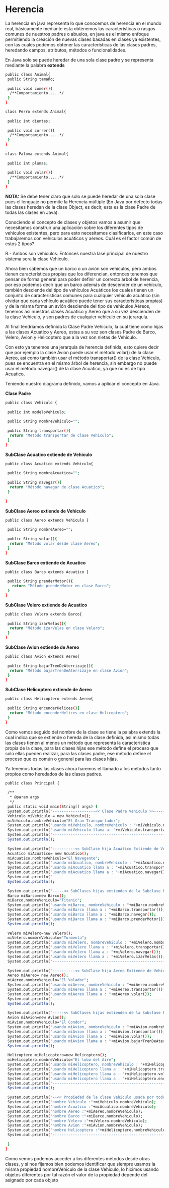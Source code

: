 Herencia
==

La herencia en java representa lo que conocemos de herencia en el mundo real, básicamente mediante esta obtenemos las características o rasgos comunes de nuestros padres o abuelos, en java es el mismo enfoque permitiendo la creación de nuevas clases basadas en clases ya existentes, con las cuales podemos obtener las características de las clases padres, heredando campos, atributos, métodos o funcionalidades.

En Java solo se puede heredar de una sola clase padre y se representa mediante la palabra **extends**

```bash
public class Animal{
 public String tamaño;
  
 public void comer(){
  /**Comportamiento.....*/
 }
}

class Perro extends Animal{
  
 public int dientes;
 
 public void correr(){
  /**Comportamiento.....*/
 }
}
 
class Paloma extends Animal{
   
 public int plumas;
 
 public void volar(){
  /**Comportamiento.....*/
 }
}
```
**NOTA:** Se debe tener claro que solo se puede heredar de una sola clase pues el lenguaje no permite la Herencia múltiple (En Java por defecto todas las clases heredan de la clase Object, es decir, esta es la clase Padre de todas las clases en Java).

Conociendo el concepto de clases y objetos vamos a asumir que necesitamos construir una aplicación sobre los diferentes tipos de vehículos existentes, pero para esto necesitamos clasificarlos, en este caso trabajaremos con vehículos acuáticos y aéreos. Cuál es el factor común de estos 2 tipos?

R.- Ambos son vehículos. Entonces nuestra lase principal de nuestro sistema sera la clase Vehiculo.

Ahora bien  sabemos que un barco o un avión son vehículos, pero ambos tienen características propias que los diferencian, entonces tenemos que pensar de forma general para poder definir un correcto árbol de herencia, por eso podemos decir que un barco además de descender de un vehículo, también desciende del tipo de vehículos Acuáticos los cuales tienen un conjunto de características comunes para cualquier vehículo acuático (sin olvidar que cada vehículo acuático puede tener sus características propias) y de la misma forma un avión desciende del tipo de vehículos Aéreos, tenemos así nuestras clases Acuatico y Aereo que a su vez descienden de la clase Vehiculo, y son padres de cualquier vehículo en su jerarquía.

Al final tendriamos definida la Clase Padre Vehiculo, la cual tiene como hijas a las clases Acuatico y Aereo, estas a su vez son clases Padre de Barco, Velero, Avion y Helicoptero que a la vez son nietas de Vehiculo.

Con esto ya tenemos una jerarquía de herencia definida, esto quiere decir que por ejemplo la clase Avion puede usar el método volar() de la clase Aereo, así como también usar el método transportar() de la clase Vehiculo, pues se encuentra en el mismo árbol de herencia, sin embargo no puede usar el método navegar() de la clase Acuatico, ya que no es de tipo Acuatico.

Teniendo nuestro diagrama definido, vamos a aplicar el concepto en Java.

**Clase Padre**
```bash
public class Vehiculo {
  
 public int modeloVehiculo;
  
 public String nombreVehiculo="";
  
 public String transportar(){
  return "Metodo transportar de clase Vehiculo";
 }
}
```
**SubClase Acuatico extiende de Vehiculo**
```bash
public class Acuatico extends Vehiculo{
  
 public String nombreAcuatico="";
  
 public String navegar(){
  return "Método navegar de clase Acuatico";
 }
 
}
```
**SubClase Aereo extiende de Vehiculo**
```bash
public class Aereo extends Vehiculo {
  
 public String nombreAereo="";
  
 public String volar(){
  return "Método volar desde clase Aereo";
 }
}
```
**SubClase Barco extiende de Acuatico**
```bash
public class Barco extends Acuatico {
  
 public String prenderMotor(){
   return "Método prenderMotor en clase Barco";
 }
}
```
**SubClase Velero extiende de Acuatico**
```bash
public class Velero extends Barco{
  
 public String izarVelas(){
  return "Método izarVelas en clase Velero";
 }
}
```
**SubClase Avion extiende de Aereo**
```bash
public class Avion extends Aereo{
  
 public String bajarTrenDeAterrizaje(){
  return "Método bajarTrenDeAterrizaje en clase Avion";
 }
}
```
**SubClase Helicoptero extiende de Aereo**
```bash
public class Helicoptero extends Aereo{
  
 public String encenderHelices(){
  return "Método encenderHelices en clase Helicoptero";
 }
}
```
Como vemos seguido del nombre de la clase se tiene la palabra extends la cual indica que se extiende o hereda de la clase definida, así mismo todas las clases tienen al menos un método que representa la característica propia de la clase, para las clases hijas ese método define el proceso que solo ellas pueden realizar, para las clases padre, ese método define el proceso que es común o general para las clases hijas.

Ya tenemos todas las clases ahora haremos el llamado a los métodos tanto propios como heredados de las clases padres.
```bash
public class Principal {
 
 /**
  * @param args
  */
 public static void main(String[] args) {
 System.out.println("-------------------<< Clase Padre Vehiculo >>-----------------------");
 Vehiculo miVehiculo = new Vehiculo();
 miVehiculo.nombreVehiculo="El Gran Transportador";
 System.out.println("usando miVehiculo, nombreVehiculo : "+miVehiculo.nombreVehiculo);
 System.out.println("usando miVehiculo llama a: "+miVehiculo.transportar());
 System.out.println("--------------------------------------------------------------------");
 System.out.println();
  
 System.out.println("----------<< SubClase hija Acuatico Extiende de Vehiculo >>---------");
 Acuatico miAcuatico= new Acuatico();
 miAcuatico.nombreVehiculo="El Navegante";
 System.out.println("usando miAcuatico, nombreVehiculo : "+miAcuatico.nombreVehiculo);
 System.out.println("usando miAcuatico llama a : "+miAcuatico.transportar());
 System.out.println("usando miAcuatico llama a : "+miAcuatico.navegar());
 System.out.println("---------------------------------------------------------------------");
 System.out.println();
  
 System.out.println("-----<< SubClases hijas extienden de la Subclase Padre Acuatico>-----");
 Barco miBarco=new Barco();
 miBarco.nombreVehiculo="Titanic";
 System.out.println("usando miBarco, nombreVehiculo : "+miBarco.nombreVehiculo);
 System.out.println("usando miBarco llama a : "+miBarco.transportar());
 System.out.println("usando miBarco llama a : "+miBarco.navegar());
 System.out.println("usando miBarco llama a : "+miBarco.prenderMotor());
 System.out.println();
  
 Velero miVelero=new Velero();
 miVelero.nombreVehiculo="Tormenta";
 System.out.println("usando miVelero, nombreVehiculo : "+miVelero.nombreVehiculo);
 System.out.println("usando miVelero llama a : "+miVelero.transportar());
 System.out.println("usando miVelero llama a : "+miVelero.navegar());
 System.out.println("usando miVelero llama a : "+miVelero.izarVelas());
 System.out.println("---------------------------------------------------------------------");
  
 System.out.println("----------<< SubClase hija Aereo Extiende de Vehiculo >>---------");
 Aereo miAereo= new Aereo();
 miAereo.nombreVehiculo="El Volador";
 System.out.println("usando miAereo, nombreVehiculo : "+miAereo.nombreVehiculo);
 System.out.println("usando miAereo llama a : "+miAereo.transportar());
 System.out.println("usando miAereo llama a : "+miAereo.volar());
 System.out.println("---------------------------------------------------------------------");
 System.out.println();
  
 System.out.println("-----<< SubClases hijas extienden de la Subclase Padre Aereo >-----");
 Avion miAvion=new Avion();
 miAvion.nombreVehiculo="El Condor";
 System.out.println("usando miAvion, nombreVehiculo : "+miAvion.nombreVehiculo);
 System.out.println("usando miAvion llama a : "+miAvion.transportar());
 System.out.println("usando miAvion llama a : "+miAvion.volar());
 System.out.println("usando miAvion llama a : "+miAvion.bajarTrenDeAterrizaje());
 System.out.println();
  
 Helicoptero miHelicoptero=new Helicoptero();
 miHelicoptero.nombreVehiculo="El lobo del Aire";
 System.out.println("usando miHelicoptero, nombreVehiculo : "+miHelicoptero.nombreVehiculo);
 System.out.println("usando miHelicoptero llama a : "+miHelicoptero.transportar());
 System.out.println("usando miHelicoptero llama a : "+miHelicoptero.volar());
 System.out.println("usando miHelicoptero llama a : "+miHelicoptero.encenderHelices());
 System.out.println("---------------------------------------------------------------------");
 System.out.println();
  
 System.out.println("--<< Propiedad de la clase Vehiculo usada por todas las clases Hijas >--");
 System.out.println("nombre Vehiculo :"+miVehiculo.nombreVehiculo);
 System.out.println("nombre Acuatico :"+miAcuatico.nombreVehiculo);
 System.out.println("nombre Aereo :"+miAereo.nombreVehiculo);
 System.out.println("nombre Barco :"+miBarco.nombreVehiculo);
 System.out.println("nombre Velero :"+miVelero.nombreVehiculo);
 System.out.println("nombre Avion :"+miAvion.nombreVehiculo);
 System.out.println("nombre Helicoptero :"+miHelicoptero.nombreVehiculo);
 System.out.println("---------------------------------------------------------------------");
  
 }
}
```

Como vemos podemos acceder a los diferentes métodos desde otras clases, y si nos fijamos bien podemos identificar que siempre usamos la misma propiedad nombreVehiculo de la clase Vehiculo, lo hicimos usando objetos diferentes por tal razón el valor de la propiedad depende del asignado por cada objeto


